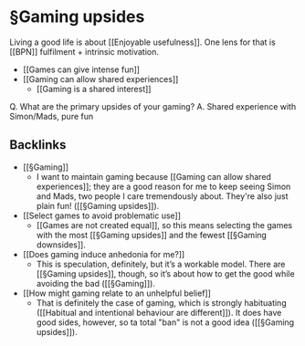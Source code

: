 # §Gaming upsides
Living a good life is about  [[Enjoyable usefulness]]. One lens for that is [[BPN]] fulfilment + intrinsic motivation.

* [[Games can give intense fun]] 
* [[Gaming can allow shared experiences]]
	* [[Gaming is a shared interest]]

Q. What are the primary upsides of your gaming?
A. Shared experience with Simon/Mads, pure fun

## Backlinks
* [[§Gaming]]
	* I want to maintain gaming because [[Gaming can allow shared experiences]]; they are a good reason for me to keep seeing Simon and Mads, two people I care tremendously about. They're also just plain fun! ([[§Gaming upsides]]). 
* [[Select games to avoid problematic use]]
	* [[Games are not created equal]], so this means selecting the games with the most [[§Gaming upsides]] and the fewest [[§Gaming downsides]]. 
* [[Does gaming induce anhedonia for me?]]
	* This is speculation, definitely, but it’s a workable model. There are [[§Gaming upsides]], though, so it’s about how to get the good while avoiding the bad ([[§Gaming]]).
* [[How might gaming relate to an unhelpful belief]]
	* That is definitely the case of gaming, which is strongly habituating ([[Habitual and intentional behaviour are different]]). It does have good sides, however, so ta total "ban" is not a good idea ([[§Gaming upsides]]).

<!-- {BearID:4D7EF985-5161-46FA-A98F-F1C01FDA3F5D-43097-00002E94377433A4} -->
